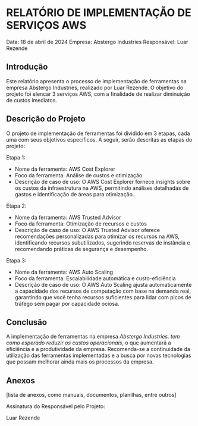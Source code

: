 # RELATÓRIO DE IMPLEMENTAÇÃO DE SERVIÇOS AWS

Data: 18 de abril de 2024
Empresa: Abstergo Industries 
Responsável: Luar Rezende

## Introdução
Este relatório apresenta o processo de implementação de ferramentas na empresa Abstergo Industries, realizado por Luar Rezende. O objetivo do projeto foi elencar 3 serviços AWS, com a finalidade de realizar diminuição de custos imediatos.

## Descrição do Projeto
O projeto de implementação de ferramentas foi dividido em 3 etapas, cada uma com seus objetivos específicos. A seguir, serão descritas as etapas do projeto:

Etapa 1: 
- Nome da ferramenta: AWS Cost Explorer
- Foco da ferramenta: Análise de custos e otimização
- Descrição de caso de uso: O AWS Cost Explorer fornece insights sobre os custos da infraestrutura na AWS, permitindo análises detalhadas de gastos e identificação de áreas para otimização.

Etapa 2: 
- Nome da ferramenta: AWS Trusted Advisor
- Foco da ferramenta: Otimização de recursos e custos
- Descrição de caso de uso: O AWS Trusted Advisor oferece recomendações personalizadas para otimizar os recursos na AWS, identificando recursos subutilizados, sugerindo reservas de instância e recomendando práticas de segurança e desempenho.

Etapa 3: 
- Nome da ferramenta: AWS Auto Scaling
- Foco da ferramenta: Escalabilidade automática e custo-eficiência
- Descrição de caso de uso: O AWS Auto Scaling ajusta automaticamente a capacidade dos recursos de computação com base na demanda real, garantindo que você tenha recursos suficientes para lidar com picos de tráfego sem pagar por capacidade ociosa.



## Conclusão
A implementação de ferramentas na empresa *Abstergo Industries. tem como esperado  reduzir os custos operacionais*, o que aumentará a eficiência e a produtividade da empresa. Recomenda-se a continuidade da utilização das ferramentas implementadas e a busca por novas tecnologias que possam melhorar ainda mais os processos da empresa.

## Anexos

[lista de anexos, como manuais, documentos, planilhas, entre outros]

Assinatura do Responsável pelo Projeto:

Luar Rezende

